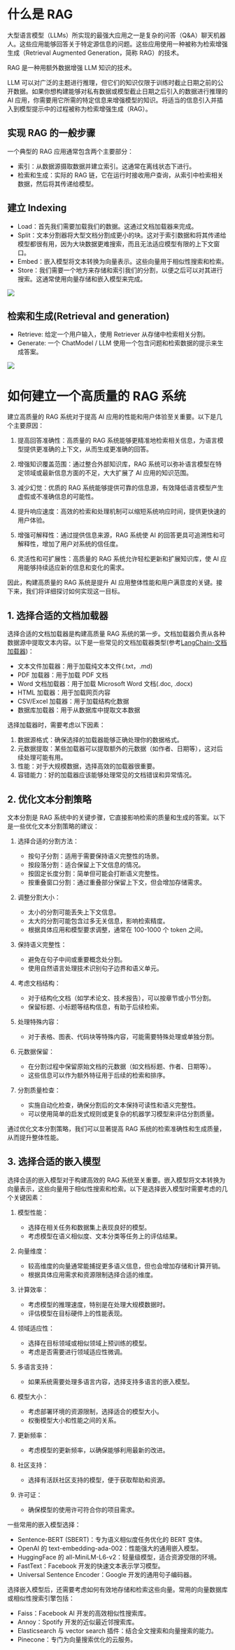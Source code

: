 # 什么是 RAG

大型语言模型（LLMs）所实现的最强大应用之一是复杂的问答（Q&A）聊天机器人。这些应用能够回答关于特定源信息的问题。这些应用使用一种被称为检索增强生成（Retrieval Augmented Generation，简称 RAG）的技术。

RAG 是一种用额外数据增强 LLM 知识的技术。

LLM 可以对广泛的主题进行推理，但它们的知识仅限于训练时截止日期之前的公开数据。如果你想构建能够对私有数据或模型截止日期之后引入的数据进行推理的 AI 应用，你需要用它所需的特定信息来增强模型的知识。将适当的信息引入并插入到模型提示中的过程被称为检索增强生成（RAG）。

## 实现 RAG 的一般步骤

一个典型的 RAG 应用通常包含两个主要部分：

- 索引：从数据源摄取数据并建立索引。这通常在离线状态下进行。
- 检索和生成：实际的 RAG 链，它在运行时接收用户查询，从索引中检索相关数据，然后将其传递给模型。

## 建立 Indexing

- Load：首先我们需要加载我们的数据。这通过文档加载器来完成。
- Split：文本分割器将大型文档分割成更小的块。这对于索引数据和将其传递给模型都很有用，因为大块数据更难搜索，而且无法适应模型有限的上下文窗口。
- Embed：嵌入模型将文本转换为向量表示。这些向量用于相似性搜索和检索。
- Store：我们需要一个地方来存储和索引我们的分割，以便之后可以对其进行搜索。这通常使用向量存储和嵌入模型来完成。

![](http://192.168.99.63:3000/uploads/upload_c5d765601537257c91519e4b931a5640.png)

## 检索和生成(Retrieval and generation)

- Retrieve: 给定一个用户输入，使用 Retriever 从存储中检索相关分割。
- Generate: 一个 ChatModel / LLM 使用一个包含问题和检索数据的提示来生成答案。

![](http://192.168.99.63:3000/uploads/upload_4fd1820c46b9d23efdaa0bc2755a9042.png)

# 如何建立一个高质量的 RAG 系统

建立高质量的 RAG 系统对于提高 AI 应用的性能和用户体验至关重要。以下是几个主要原因：

1. 提高回答准确性：高质量的 RAG 系统能够更精准地检索相关信息，为语言模型提供更准确的上下文，从而生成更准确的回答。

2. 增强知识覆盖范围：通过整合外部知识库，RAG 系统可以弥补语言模型在特定领域或最新信息方面的不足，大大扩展了 AI 应用的知识范围。

3. 减少幻觉：优质的 RAG 系统能够提供可靠的信息源，有效降低语言模型产生虚假或不准确信息的可能性。

4. 提升响应速度：高效的检索和处理机制可以缩短系统响应时间，提供更快速的用户体验。

5. 增强可解释性：通过提供信息来源，RAG 系统使 AI 的回答更具可追溯性和可解释性，增加了用户对系统的信任度。

6. 灵活性和可扩展性：高质量的 RAG 系统允许轻松更新和扩展知识库，使 AI 应用能够持续适应新的信息和变化的需求。

因此，构建高质量的 RAG 系统是提升 AI 应用整体性能和用户满意度的关键。接下来，我们将详细探讨如何实现这一目标。

## 1. 选择合适的文档加载器

选择合适的文档加载器是构建高质量 RAG 系统的第一步。文档加载器负责从各种数据源中提取文本内容。以下是一些常见的文档加载器类型(参考[LangChain-文档加载器](https://python.langchain.com/docs/integrations/document_loaders/))：

- 文本文件加载器：用于加载纯文本文件(.txt，.md)
- PDF 加载器：用于加载 PDF 文档
- Word 文档加载器：用于加载 Microsoft Word 文档(.doc, .docx)
- HTML 加载器：用于加载网页内容
- CSV/Excel 加载器：用于加载结构化数据
- 数据库加载器：用于从数据库中提取文本数据

选择加载器时，需要考虑以下因素：

1. 数据源格式：确保选择的加载器能够正确处理你的数据格式。
2. 元数据提取：某些加载器可以提取额外的元数据（如作者、日期等），这对后续处理可能有用。
3. 性能：对于大规模数据，选择高效的加载器很重要。
4. 容错能力：好的加载器应该能够处理常见的文档错误和异常情况。

## 2. 优化文本分割策略

文本分割是 RAG 系统中的关键步骤，它直接影响检索的质量和生成的答案。以下是一些优化文本分割策略的建议：

1. 选择合适的分割方法：

   - 按句子分割：适用于需要保持语义完整性的场景。
   - 按段落分割：适合保留上下文信息的情况。
   - 按固定长度分割：简单但可能会打断语义完整性。
   - 按重叠窗口分割：通过重叠部分保留上下文，但会增加存储需求。

2. 调整分割大小：

   - 太小的分割可能丢失上下文信息。
   - 太大的分割可能包含过多无关信息，影响检索精度。
   - 根据具体应用和模型要求调整，通常在 100-1000 个 token 之间。

3. 保持语义完整性：

   - 避免在句子中间或重要概念处分割。
   - 使用自然语言处理技术识别句子边界和语义单元。

4. 考虑文档结构：

   - 对于结构化文档（如学术论文、技术报告），可以按章节或小节分割。
   - 保留标题、小标题等结构信息，有助于后续检索。

5. 处理特殊内容：

   - 对于表格、图表、代码块等特殊内容，可能需要特殊处理或单独分割。

6. 元数据保留：

   - 在分割过程中保留原始文档的元数据（如文档标题、作者、日期等）。
   - 这些信息可以作为额外特征用于后续的检索和排序。

7. 分割质量检查：
   - 实施自动化检查，确保分割后的文本保持可读性和语义完整性。
   - 可以使用简单的启发式规则或更复杂的机器学习模型来评估分割质量。

通过优化文本分割策略，我们可以显著提高 RAG 系统的检索准确性和生成质量，从而提升整体性能。

## 3. 选择合适的嵌入模型

选择合适的嵌入模型对于构建高效的 RAG 系统至关重要。嵌入模型将文本转换为向量表示，这些向量用于相似性搜索和检索。以下是选择嵌入模型时需要考虑的几个关键因素：

1. 模型性能：

   - 选择在相关任务和数据集上表现良好的模型。
   - 考虑模型在语义相似度、文本分类等任务上的评估结果。

2. 向量维度：

   - 较高维度的向量通常能捕捉更多语义信息，但也会增加存储和计算开销。
   - 根据具体应用需求和资源限制选择合适的维度。

3. 计算效率：

   - 考虑模型的推理速度，特别是在处理大规模数据时。
   - 评估模型在目标硬件上的性能表现。

4. 领域适应性：

   - 选择在目标领域或相似领域上预训练的模型。
   - 考虑是否需要进行领域适应性微调。

5. 多语言支持：

   - 如果系统需要处理多语言内容，选择支持多语言的嵌入模型。

6. 模型大小：

   - 考虑部署环境的资源限制，选择适合的模型大小。
   - 权衡模型大小和性能之间的关系。

7. 更新频率：

   - 考虑模型的更新频率，以确保能够利用最新的改进。

8. 社区支持：

   - 选择有活跃社区支持的模型，便于获取帮助和资源。

9. 许可证：
   - 确保模型的使用许可符合你的项目需求。

一些常用的嵌入模型选择：

- Sentence-BERT (SBERT)：专为语义相似度任务优化的 BERT 变体。
- OpenAI 的 text-embedding-ada-002：性能强大的通用嵌入模型。
- HuggingFace 的 all-MiniLM-L6-v2：轻量级模型，适合资源受限的环境。
- FastText：Facebook 开发的快速文本表示学习模型。
- Universal Sentence Encoder：Google 开发的通用句子编码器。

选择嵌入模型后，还需要考虑如何有效地存储和检索这些向量。常用的向量数据库或相似性搜索引擎包括：

- Faiss：Facebook AI 开发的高效相似性搜索库。
- Annoy：Spotify 开发的近似最近邻搜索库。
- Elasticsearch 与 vector search 插件：结合全文搜索和向量搜索的能力。
- Pinecone：专门为向量搜索优化的云服务。
